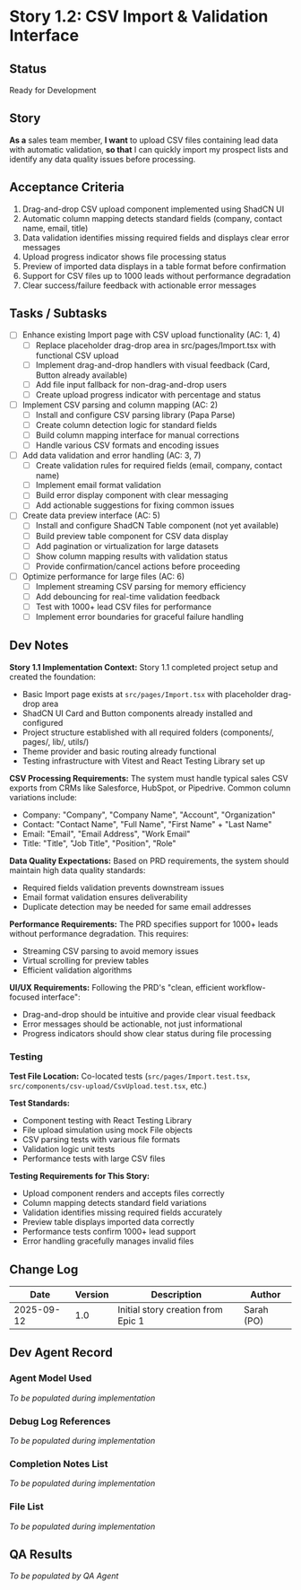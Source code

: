 # Story 1.2: CSV Import & Validation Interface

## Status
Ready for Development

## Story

**As a** sales team member,
**I want** to upload CSV files containing lead data with automatic validation,
**so that** I can quickly import my prospect lists and identify any data quality issues before processing.

## Acceptance Criteria

1. Drag-and-drop CSV upload component implemented using ShadCN UI
2. Automatic column mapping detects standard fields (company, contact name, email, title)
3. Data validation identifies missing required fields and displays clear error messages
4. Upload progress indicator shows file processing status
5. Preview of imported data displays in a table format before confirmation
6. Support for CSV files up to 1000 leads without performance degradation
7. Clear success/failure feedback with actionable error messages

## Tasks / Subtasks

- [ ] Enhance existing Import page with CSV upload functionality (AC: 1, 4)
  - [ ] Replace placeholder drag-drop area in src/pages/Import.tsx with functional CSV upload
  - [ ] Implement drag-and-drop handlers with visual feedback (Card, Button already available)
  - [ ] Add file input fallback for non-drag-and-drop users
  - [ ] Create upload progress indicator with percentage and status

- [ ] Implement CSV parsing and column mapping (AC: 2)
  - [ ] Install and configure CSV parsing library (Papa Parse)
  - [ ] Create column detection logic for standard fields
  - [ ] Build column mapping interface for manual corrections
  - [ ] Handle various CSV formats and encoding issues

- [ ] Add data validation and error handling (AC: 3, 7)
  - [ ] Create validation rules for required fields (email, company, contact name)
  - [ ] Implement email format validation
  - [ ] Build error display component with clear messaging
  - [ ] Add actionable suggestions for fixing common issues

- [ ] Create data preview interface (AC: 5)
  - [ ] Install and configure ShadCN Table component (not yet available)
  - [ ] Build preview table component for CSV data display
  - [ ] Add pagination or virtualization for large datasets
  - [ ] Show column mapping results with validation status
  - [ ] Provide confirmation/cancel actions before proceeding

- [ ] Optimize performance for large files (AC: 6)
  - [ ] Implement streaming CSV parsing for memory efficiency
  - [ ] Add debouncing for real-time validation feedback
  - [ ] Test with 1000+ lead CSV files for performance
  - [ ] Implement error boundaries for graceful failure handling

## Dev Notes

**Story 1.1 Implementation Context:**
Story 1.1 completed project setup and created the foundation:
- Basic Import page exists at `src/pages/Import.tsx` with placeholder drag-drop area
- ShadCN UI Card and Button components already installed and configured  
- Project structure established with all required folders (components/, pages/, lib/, utils/)
- Theme provider and basic routing already functional
- Testing infrastructure with Vitest and React Testing Library set up

**CSV Processing Requirements:**
The system must handle typical sales CSV exports from CRMs like Salesforce, HubSpot, or Pipedrive. Common column variations include:
- Company: "Company", "Company Name", "Account", "Organization"
- Contact: "Contact Name", "Full Name", "First Name" + "Last Name"
- Email: "Email", "Email Address", "Work Email"
- Title: "Title", "Job Title", "Position", "Role"

**Data Quality Expectations:**
Based on PRD requirements, the system should maintain high data quality standards:
- Required fields validation prevents downstream issues
- Email format validation ensures deliverability
- Duplicate detection may be needed for same email addresses

**Performance Requirements:**
The PRD specifies support for 1000+ leads without performance degradation. This requires:
- Streaming CSV parsing to avoid memory issues
- Virtual scrolling for preview tables
- Efficient validation algorithms

**UI/UX Requirements:**
Following the PRD's "clean, efficient workflow-focused interface":
- Drag-and-drop should be intuitive and provide clear visual feedback
- Error messages should be actionable, not just informational
- Progress indicators should show clear status during file processing

### Testing

**Test File Location:** Co-located tests (`src/pages/Import.test.tsx`, `src/components/csv-upload/CsvUpload.test.tsx`, etc.)

**Test Standards:**
- Component testing with React Testing Library
- File upload simulation using mock File objects
- CSV parsing tests with various file formats
- Validation logic unit tests
- Performance tests with large CSV files

**Testing Requirements for This Story:**
- Upload component renders and accepts files correctly
- Column mapping detects standard field variations
- Validation identifies missing required fields accurately
- Preview table displays imported data correctly
- Performance tests confirm 1000+ lead support
- Error handling gracefully manages invalid files

## Change Log

| Date | Version | Description | Author |
|------|---------|-------------|---------|
| 2025-09-12 | 1.0 | Initial story creation from Epic 1 | Sarah (PO) |

## Dev Agent Record

### Agent Model Used
*To be populated during implementation*

### Debug Log References
*To be populated during implementation*

### Completion Notes List
*To be populated during implementation*

### File List
*To be populated during implementation*

## QA Results
*To be populated by QA Agent*